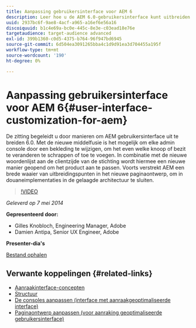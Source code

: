 ```yaml
---
title: Aanpassing gebruikersinterface voor AEM 6
description: Leer hoe u de AEM 6.0-gebruikersinterface kunt uitbreiden. Met de nieuwe middelfusie is het mogelijk om elke admin console door een bekleding te wijzigen, om het even welke knoop of bezit te veranderen te schrappen of toe te voegen.
uuid: 2937bc6f-9ae8-4acf-a965-a16ef6e56a16
discoiquuid: b1c4e69a-bc0e-445c-8e3e-c03ead18e76e
targetaudience: target-audience advanced
exl-id: 399b1360-c0d5-4375-b764-96f947bd6945
source-git-commit: 6d504ea3091265bba4c1d9d91ea3d704455a195f
workflow-type: tm+mt
source-wordcount: '190'
ht-degree: 0%

---
```


# Aanpassing gebruikersinterface voor AEM 6{#user-interface-customization-for-aem}

De zitting begeleidt u door manieren om AEM gebruikersinterface uit te breiden 6.0. Met de nieuwe middelfusie is het mogelijk om elke admin console door een bekleding te wijzigen, om het even welke knoop of bezit te veranderen te schrappen of toe te voegen. In combinatie met de nieuwe woordenlijst aan de clientzijde van de stichting wordt hiermee een nieuwe manier geopend om het product aan te passen. Voorts verstrekt AEM een brede waaier van uitbreidingspunten in het nieuwe paginaontwerp, om in douaneimplementaties in de gelaagde architectuur te sluiten.

>[!VIDEO](https://video.tv.adobe.com/v/19519/?quality=9)

*Geleverd op 7 mei 2014*

**Gepresenteerd door:**

* Gilles Knobloch, Engineering Manager, Adobe
* Damien Antipa, Senior UX Engineer, Adobe

**Presenter-dia&#39;s**

[Bestand ophalen](assets/user-interface-customization-for-aem6.pdf)

## Verwante koppelingen {#related-links}

* [Aanraakinterface-concepten](http://docs.adobe.com/docs/en/aem/6-0/develop/the-basics/touch-ui-concepts.html)
* [Structuur](http://docs.adobe.com/docs/en/aem/6-0/develop/the-basics/touch-ui-structure.html)
* [De consoles aanpassen (interface met aanraakgeoptimaliseerde interface)](http://docs.adobe.com/docs/en/aem/6-0/develop/extending/customizing-consoles-touch.html)
* [Paginaontwerp aanpassen (voor aanraking geoptimaliseerde gebruikersinterface)](http://docs.adobe.com/docs/en/aem/6-0/develop/extending/customizing-page-authoring-touch.html)
